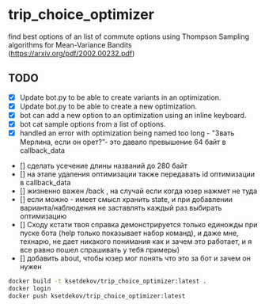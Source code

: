 # trip_choice_optimizer

find best options of an list of commute options using Thompson Sampling algorithms for Mean-Variance Bandits (<https://arxiv.org/pdf/2002.00232.pdf>)

## TODO

- [x] Update bot.py to be able to create variants in an optimization.
- [x] Update bot.py to be able to create a new optimization.
- [x] bot can add a new option to an optimization using an inline keyboard.
- [x] bot cat sample options from a list of options.
- [x] handled an error with optimization being named too long - "Звать Мерлина, если он орет?”- это давало превышение 64 байт в callback_data
- [] сделать усечение длины названий до 280 байт
- [] на этапе удаления оптимизации также передавать id оптимизации в callback_data
- [] жизненно важен /back , на случай если когда юзер нажмет не туда
- [] если можно - имеет смысл хранить state, и при добавлении варианта/наблюдения не заставлять каждый раз выбирать оптимизацию
- [] Сходу кстати твоя справка демонстрируется только единожды при пуске бота (help  только показывает набор команд), и даже мне, технарю, не дает никакого понимания как и зачем это работает, и я все равно пошел спрашивать у тебя примеры)
- [] добавить about, чтобы юзер мог понять что это за бот и зачем он нужен

```bash
docker build -t ksetdekov/trip_choice_optimizer:latest .
docker login
docker push ksetdekov/trip_choice_optimizer:latest
```
